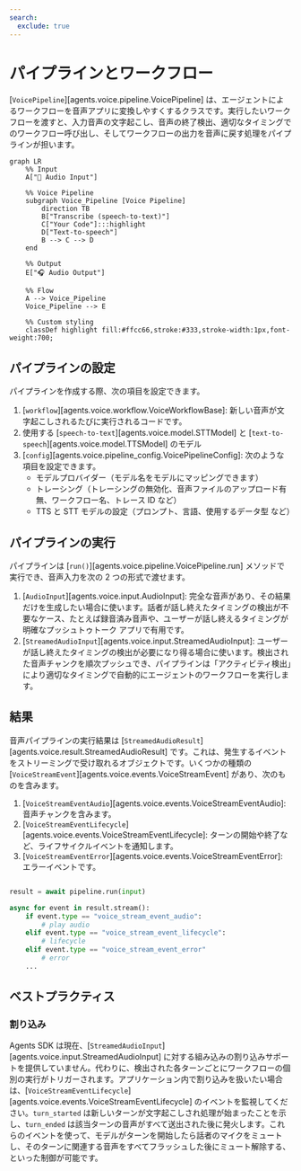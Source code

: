 ```yaml
---
search:
  exclude: true
---
```

# パイプラインとワークフロー

[`VoicePipeline`][agents.voice.pipeline.VoicePipeline] は、エージェントによるワークフローを音声アプリに変換しやすくするクラスです。実行したいワークフローを渡すと、入力音声の文字起こし、音声の終了検出、適切なタイミングでのワークフロー呼び出し、そしてワークフローの出力を音声に戻す処理をパイプラインが担います。

```mermaid
graph LR
    %% Input
    A["🎤 Audio Input"]

    %% Voice Pipeline
    subgraph Voice_Pipeline [Voice Pipeline]
        direction TB
        B["Transcribe (speech-to-text)"]
        C["Your Code"]:::highlight
        D["Text-to-speech"]
        B --> C --> D
    end

    %% Output
    E["🎧 Audio Output"]

    %% Flow
    A --> Voice_Pipeline
    Voice_Pipeline --> E

    %% Custom styling
    classDef highlight fill:#ffcc66,stroke:#333,stroke-width:1px,font-weight:700;

```

## パイプラインの設定

パイプラインを作成する際、次の項目を設定できます。

1. [`workflow`][agents.voice.workflow.VoiceWorkflowBase]: 新しい音声が文字起こしされるたびに実行されるコードです。
2. 使用する [`speech-to-text`][agents.voice.model.STTModel] と [`text-to-speech`][agents.voice.model.TTSModel] のモデル
3. [`config`][agents.voice.pipeline_config.VoicePipelineConfig]: 次のような項目を設定できます。
    - モデルプロバイダー（モデル名をモデルにマッピングできます）
    - トレーシング（トレーシングの無効化、音声ファイルのアップロード有無、ワークフロー名、トレース ID など）
    - TTS と STT モデルの設定（プロンプト、言語、使用するデータ型 など）

## パイプラインの実行

パイプラインは [`run()`][agents.voice.pipeline.VoicePipeline.run] メソッドで実行でき、音声入力を次の 2 つの形式で渡せます。

1. [`AudioInput`][agents.voice.input.AudioInput]: 完全な音声があり、その結果だけを生成したい場合に使います。話者が話し終えたタイミングの検出が不要なケース、たとえば録音済み音声や、ユーザーが話し終えるタイミングが明確なプッシュトゥトーク アプリで有用です。
2. [`StreamedAudioInput`][agents.voice.input.StreamedAudioInput]: ユーザーが話し終えたタイミングの検出が必要になり得る場合に使います。検出された音声チャンクを順次プッシュでき、パイプラインは「アクティビティ検出」により適切なタイミングで自動的にエージェントのワークフローを実行します。

## 結果

音声パイプラインの実行結果は [`StreamedAudioResult`][agents.voice.result.StreamedAudioResult] です。これは、発生するイベントをストリーミングで受け取れるオブジェクトです。いくつかの種類の [`VoiceStreamEvent`][agents.voice.events.VoiceStreamEvent] があり、次のものを含みます。

1. [`VoiceStreamEventAudio`][agents.voice.events.VoiceStreamEventAudio]: 音声チャンクを含みます。
2. [`VoiceStreamEventLifecycle`][agents.voice.events.VoiceStreamEventLifecycle]: ターンの開始や終了など、ライフサイクルイベントを通知します。
3. [`VoiceStreamEventError`][agents.voice.events.VoiceStreamEventError]: エラーイベントです。

```python

result = await pipeline.run(input)

async for event in result.stream():
    if event.type == "voice_stream_event_audio":
        # play audio
    elif event.type == "voice_stream_event_lifecycle":
        # lifecycle
    elif event.type == "voice_stream_event_error"
        # error
    ...
```

## ベストプラクティス

### 割り込み

Agents SDK は現在、[`StreamedAudioInput`][agents.voice.input.StreamedAudioInput] に対する組み込みの割り込みサポートを提供していません。代わりに、検出された各ターンごとにワークフローの個別の実行がトリガーされます。アプリケーション内で割り込みを扱いたい場合は、[`VoiceStreamEventLifecycle`][agents.voice.events.VoiceStreamEventLifecycle] のイベントを監視してください。`turn_started` は新しいターンが文字起こしされ処理が始まったことを示し、`turn_ended` は該当ターンの音声がすべて送出された後に発火します。これらのイベントを使って、モデルがターンを開始したら話者のマイクをミュートし、そのターンに関連する音声をすべてフラッシュした後にミュート解除する、といった制御が可能です。